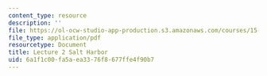 ```yaml
---
content_type: resource
description: ''
file: https://ol-ocw-studio-app-production.s3.amazonaws.com/courses/15-067-competitive-decision-making-and-negotiation-spring-2011/6a1f1c00fa5aea3376f8677ffe4f90b7_MIT15_067S11_lec02.pdf
file_type: application/pdf
resourcetype: Document
title: Lecture 2 Salt Harbor
uid: 6a1f1c00-fa5a-ea33-76f8-677ffe4f90b7
---
```


